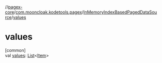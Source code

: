 //[pagex-core](../../../index.md)/[com.mooncloak.kodetools.pagex](../index.md)/[InMemoryIndexBasedPagedDataSource](index.md)/[values](values.md)

# values

[common]\
val [values](values.md): [List](https://kotlinlang.org/api/latest/jvm/stdlib/kotlin.collections/-list/index.html)&lt;[Item](index.md)&gt;
